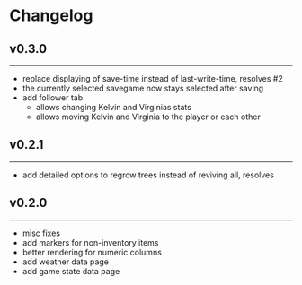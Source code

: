 # Changelog

## v0.3.0
---
- replace displaying of save-time instead of last-write-time, resolves #2
- the currently selected savegame now stays selected after saving
- add follower tab
  - allows changing Kelvin and Virginias stats
  - allows moving Kelvin and Virginia to the player or each other


## v0.2.1
---
- add detailed options to regrow trees instead of reviving all, resolves

## v0.2.0
---
- misc fixes
- add markers for non-inventory items
- better rendering for numeric columns
- add weather data page
- add game state data page

